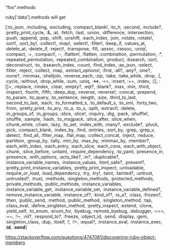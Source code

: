 
"foo".methods

ruby['data'].methods
will get

[:to_json, :including, :excluding, :compact_blank!, :to_h, :second, :include?, :pretty_print_cycle, :&, :at, :fetch, :last, :union, :difference, :intersection, :push, :append, :pop, :shift, :unshift, :each_index, :join, :rotate, :rotate!, :sort!, :sort_by!, :collect!, :map!, :select!, :filter!, :keep_if, :values_at, :delete_at, :delete_if, :reject!, :transpose, :fill, :assoc, :rassoc, :uniq!, :compact, :+, :compact!, :-, :flatten!, :flatten, :combination, :permutation, :*, :repeated_permutation, :repeated_combination, :product, :bsearch, :sort, :deconstruct, :to, :bsearch_index, :count, :find_index, :as_json, :select, :filter, :reject, :collect, :map, :extract_options!, :first, :all?, :any?, :one?, :none?, :minmax, :shelljoin, :reverse_each, :zip, :take, :take_while, :drop, :|, :cycle, :without, :drop_while, :sum, :uniq, :<=>, :<<, :insert, :==, :index, :[], :[]=, :replace, :rindex, :clear, :empty?, :eql?, :blank?, :max, :min, :third, :inspect, :fourth, :fifth, :deep_dup, :reverse, :reverse!, :concat, :prepend, :to_param, :to_query, :to_sentence, :length, :size, :third_to_last, :second_to_last, :each, :to_formatted_s, :to_default_s, :to_xml, :forty_two, :from, :pretty_print, :to_ary, :to_a, :to_s, :split, :extract!, :delete, :in_groups_of, :in_groups, :slice, :slice!, :inquiry, :dig, :pack, :shuffle!, :shuffle, :sample, :hash, :to_msgpack, :slice_after, :slice_when, :chunk_while, :chain, :lazy, :to_set, :index_with, :many?, :exclude?, :pluck, :pick, :compact_blank, :index_by, :find, :entries, :sort_by, :grep, :grep_v, :detect, :find_all, :filter_map, :flat_map, :collect_concat, :inject, :reduce, :partition, :group_by, :tally, :min_by, :max_by, :minmax_by, :member?, :each_with_index, :each_entry, :each_slice, :each_cons, :each_with_object, :chunk, :slice_before, :untaint, :require_dependency, :to_yaml, :presence_in, :presence, :with_options, :acts_like?, :in?, :duplicable?, :instance_variable_names, :instance_values, :html_safe?, :present?, :pretty_print_instance_variables, :pretty_print_inspect, :unloadable, :require_or_load, :load_dependency, :try, :try!, :taint, :tainted?, :untrust, :untrusted?, :trust, :methods, :singleton_methods, :protected_methods, :private_methods, :public_methods, :instance_variables, :instance_variable_get, :instance_variable_set, :instance_variable_defined?, :remove_instance_variable, :instance_of?, :kind_of?, :is_a?, :class, :frozen?, :then, :public_send, :method, :public_method, :singleton_method, :tap, :class_eval, :define_singleton_method, :pretty_inspect, :extend, :clone, :yield_self, :to_enum, :enum_for, :byebug, :remote_byebug, :debugger, :===, :=~, :!~, :nil?, :respond_to?, :freeze, :object_id, :send, :display, :gem, :singleton_class, :dup, :itself, :!, :!=, :equal?, :instance_eval, :instance_exec, :__id__, :__send__]


https://stackoverflow.com/questions/4747081/discovering-ruby-object-members